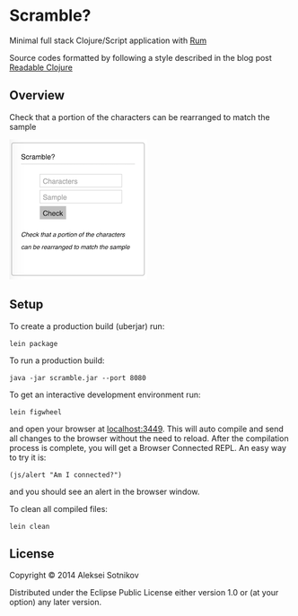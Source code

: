 # Scramble?

Minimal full stack Clojure/Script application with [Rum](https://github.com/tonsky/rum)

Source codes formatted by following a style described in the blog post [Readable Clojure](http://tonsky.me/blog/readable-clojure)

## Overview

Check that a portion of the characters can be rearranged to match the sample

![](pic/scramble.png)

## Setup

To create a production build (uberjar) run:

    lein package

To run a production build:

    java -jar scramble.jar --port 8080

To get an interactive development environment run:

    lein figwheel

and open your browser at [localhost:3449](http://localhost:3449/).
This will auto compile and send all changes to the browser without the
need to reload. After the compilation process is complete, you will
get a Browser Connected REPL. An easy way to try it is:

    (js/alert "Am I connected?")

and you should see an alert in the browser window.

To clean all compiled files:

    lein clean

## License

Copyright © 2014 Aleksei Sotnikov

Distributed under the Eclipse Public License either version 1.0 or (at your option) any later version.
